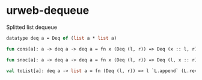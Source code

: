 # urweb-dequeue

Splitted list dequeue

```ocaml
datatype deq a = Deq of (list a * list a)

fun cons[a]: a -> deq a -> deq a = fn x (Deq (l, r)) => Deq (x :: l, r)

fun snoc[a]: a -> deq a -> deq a = fn x (Deq (l, r)) => Deq (l, x :: r)

val toList[a]: deq a -> list a = fn (Deq (l, r)) => l `L.append` (L.rev r)
```
